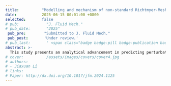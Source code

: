 ```yaml
---
title:          "Modelling and mechanism of non-standard Richtmyer-Meshkov instability"
date:           2025-06-15 00:01:00 +0800
selected:       false
# pub:            "J. Fluid Mech."
# pub_date:       "2025"
 pub_pre:        "Submitted to J. Fluid Mech."
 pub_post:       'Under review.'
# pub_last:       ' <span class="badge badge-pill badge-publication badge-success">Spotlight</span>'
abstract: >-
  This study presents an analytical advancement in predicting perturbation amplitude growth rates for non-standard Richtmyer-Meshkov instability (RMI) induced by rippled shock waves interacting with heavy-light interfaces.
# cover:          /assets/images/covers/cover4.jpg
# authors:
# - Jiaxuan Li
# links:
# Paper: http://dx.doi.org/10.1017/jfm.2024.1125
---
```

